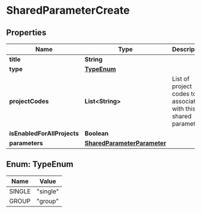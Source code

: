 

# SharedParameterCreate


## Properties

| Name | Type | Description | Notes |
|------------ | ------------- | ------------- | -------------|
|**title** | **String** |  |  |
|**type** | [**TypeEnum**](#TypeEnum) |  |  |
|**projectCodes** | **List&lt;String&gt;** | List of project codes to associate with this shared parameter |  [optional] |
|**isEnabledForAllProjects** | **Boolean** |  |  |
|**parameters** | [**SharedParameterParameter**](SharedParameterParameter.md) |  |  |



## Enum: TypeEnum

| Name | Value |
|---- | -----|
| SINGLE | &quot;single&quot; |
| GROUP | &quot;group&quot; |




